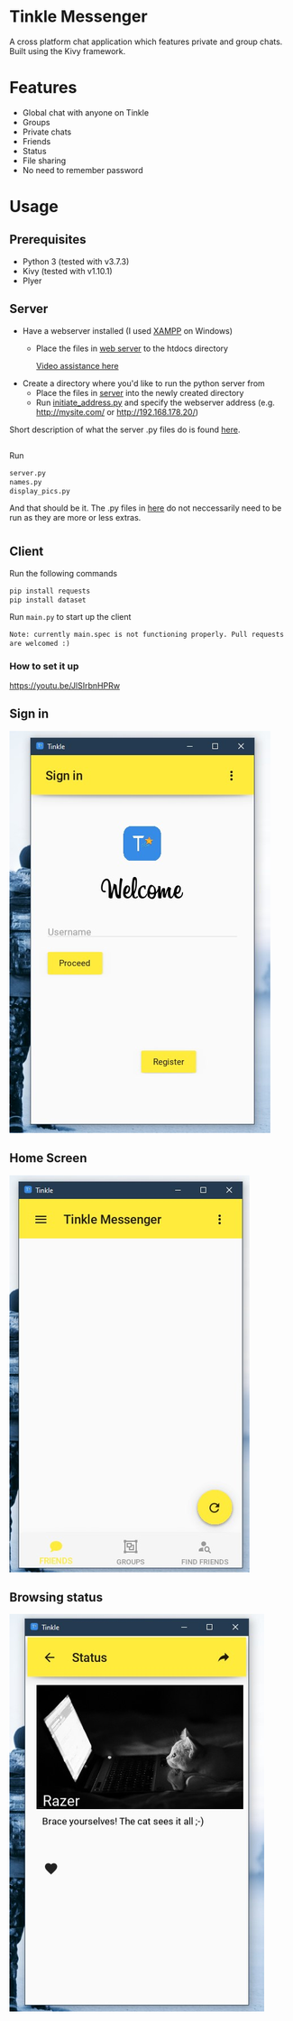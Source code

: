 # Tinkle Messenger
A cross platform chat application which features private and group chats.
Built using the Kivy framework.
# Features
* Global chat with anyone on Tinkle
* Groups
* Private chats
* Friends
* Status
* File sharing
* No need to remember password

# Usage
## Prerequisites
* Python 3 (tested with v3.7.3)
* Kivy (tested with v1.10.1)
* Plyer

## Server
* Have a webserver installed (I used [XAMPP](https://www.apachefriends.org/download.html) on Windows)
    * Place the files in [web server](web_server) to the htdocs directory

        [Video assistance  here](_install_help_content/web_server.mp4)
* Create a directory where you'd like to run the python server from
    * Place the files in [server](server) into the newly created directory
    * Run [initiate_address.py](server/initiate_address.py) and specify the webserver address (e.g. http://mysite.com/ or http://192.168.178.20/)

Short description of what the server .py files do is found [here](server/README.md).
##
Run
```
server.py
names.py
display_pics.py
```
And that should be it. The .py files in [here](web_server) do not neccessarily need to be run as they are more or less extras.
#
## Client
Run the following commands
```
pip install requests
pip install dataset
``` 
Run ```main.py``` to start up the client
```
Note: currently main.spec is not functioning properly. Pull requests are welcomed :)
```

### How to set it up
https://youtu.be/JlSIrbnHPRw

## Sign in
![signin](screenshots/client/sign_in.jpg?raw=true "Sign in")
## Home Screen
![home](screenshots/client/home_screen.jpg?raw=true "Home Screen")
## Browsing status
![status](screenshots/client/viewing_status.jpg?raw=true "Viewing status")
